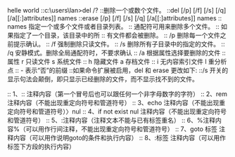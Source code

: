 helle world
::c:\users\lan>del /?
::删除一个或数个文件。
::del [/p] [/f] [/s] [/q] [/a[[:]attributes]] names
::erase [/p] [/f] [/s] [/q] [/a[[:]attributes]] names
::  names         指定一个或多个文件或者目录列表。
::                通配符可用来删除多个文件。
::                如果指定了一个目录，该目录中的所
::                有文件都会被删除。
::  /p            删除每一个文件之前提示确认。
::  /f            强制删除只读文件。
::  /s            删除所有子目录中的指定的文件。
::  /q            安静模式。删除全局通配符时，不要求确认
::  /a            根据属性选择要删除的文件
::  属性          r  只读文件                     s  系统文件
::                h  隐藏文件                     a  存档文件
::                i  无内容索引文件               l  重分析点
::                -  表示“否”的前缀
::如果命令扩展被启用，del 和 erase 更改如下:
::/s 开关的显示句法会颠倒，即只显示已经删除的文件，而不显示找不到的文件。

:: 1、:: 注释内容（第一个冒号后也可以跟任何一个非字母数字的字符）
:: 2、rem 注释内容（不能出现重定向符号和管道符号）
:: 3、echo 注释内容（不能出现重定向符号和管道符号）〉nul
:: 4、if not exist nul 注释内容（不能出现重定向符号和管道符号）
:: 5、:注释内容（注释文本不能与已有标签重名）
:: 6、%注释内容%（可以用作行间注释，不能出现重定向符号和管道符号）
:: 7、goto 标签 注释内容（可以用作说明goto的条件和执行内容）
:: 8、:标签 注释内容（可以用作标签下方段的执行内容）